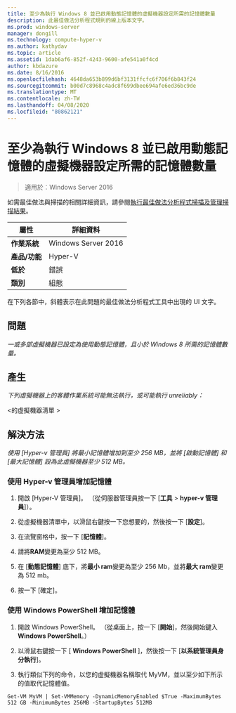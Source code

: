 ```yaml
---
title: 至少為執行 Windows 8 並已啟用動態記憶體的虛擬機器設定所需的記憶體數量
description: 此最佳做法分析程式規則的線上版本文字。
ms.prod: windows-server
manager: dongill
ms.technology: compute-hyper-v
ms.author: kathydav
ms.topic: article
ms.assetid: 1dab6af6-852f-4243-9600-afe541a0f4cd
author: kbdazure
ms.date: 8/16/2016
ms.openlocfilehash: 4648da653b899d6bf3131ffcfc6f706f6b843f24
ms.sourcegitcommit: b00d7c8968c4adc8f699dbee694afe6ed36bc9de
ms.translationtype: MT
ms.contentlocale: zh-TW
ms.lasthandoff: 04/08/2020
ms.locfileid: "80862121"
---
```

# <a name="configure-at-least-the-required-amount-of-memory-for-a-virtual-machine-running-windows-8-and-enabled-for-dynamic-memory"></a>至少為執行 Windows 8 並已啟用動態記憶體的虛擬機器設定所需的記憶體數量

>適用於︰Windows Server 2016

如需最佳做法與掃描的相關詳細資訊，請參閱[執行最佳做法分析程式掃描及管理掃描結果](https://go.microsoft.com/fwlink/p/?LinkID=223177)。  
  
|屬性|詳細資料|  
|-|-|  
|**作業系統**|Windows Server 2016|  
|**產品/功能**|Hyper-V|  
|**低於**|錯誤|  
|**類別**|組態|  
  
在下列各節中，斜體表示在此問題的最佳做法分析程式工具中出現的 UI 文字。  
  
## <a name="issue"></a>**問題**  
*一或多部虛擬機器已設定為使用動態記憶體，且小於 Windows 8 所需的記憶體數量。*  
  
## <a name="impact"></a>**產生**  
*下列虛擬機器上的客體作業系統可能無法執行，或可能執行 unreliably：*  
  
\<的虛擬機器清單 >  
  
## <a name="resolution"></a>**解決方法**  
*使用 [Hyper-v 管理員] 將最小記憶體增加到至少 256 MB，並將 [啟動記憶體] 和 [最大記憶體] 設為此虛擬機器至少 512 MB。*  
  
### <a name="increase-memory-using-hyper-v-manager"></a>使用 Hyper-v 管理員增加記憶體  
  
1.  開啟 \[Hyper-V 管理員\]。 （從伺服器管理員按一下 [**工具** > **hyper-v 管理員**]）。  
  
2.  從虛擬機器清單中，以滑鼠右鍵按一下您想要的，然後按一下 [**設定**]。  
  
3.  在流覽窗格中，按一下 [**記憶體**]。  
  
4.  請將**RAM**變更為至少 512 MB。  
  
5.  在 [**動態記憶體**] 底下，將**最小 ram**變更為至少 256 Mb，並將**最大 ram**變更為 512 mb。  
  
6.  按一下 [確定]。  
  
### <a name="increase-memory-using-windows-powershell"></a>使用 Windows PowerShell 增加記憶體  
  
1.  開啟 Windows PowerShell。 （從桌面上，按一下 [**開始**]，然後開始鍵入**Windows PowerShell**。）  
  
2.  以滑鼠右鍵按一下 [ **Windows PowerShell** ]，然後按一下 [**以系統管理員身分執行**]。  
  
3.  執行類似下列的命令，以您的虛擬機器名稱取代 MyVM，並以至少如下所示的值取代記憶體值。  
  
```  
Get-VM MyVM | Set-VMMemory -DynamicMemoryEnabled $True -MaximumBytes 512 GB -MinimumBytes 256MB -StartupBytes 512MB  
```  
  


